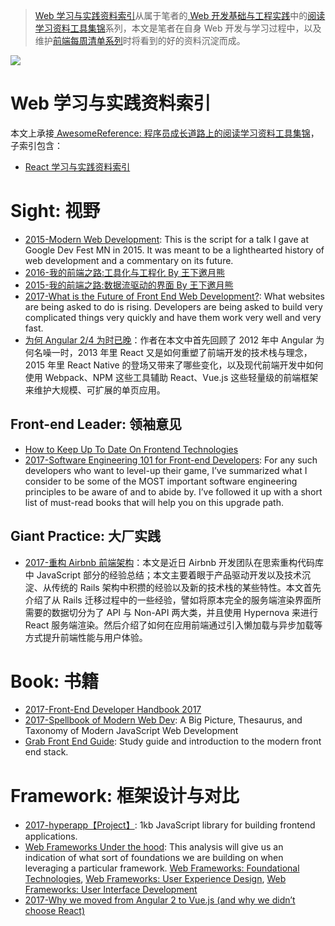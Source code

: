 
> [Web 学习与实践资料索引](https://parg.co/b4T)从属于笔者的[ Web 开发基础与工程实践](https://parg.co/bMe)中的[阅读学习资料工具集锦](https://parg.co/b4T)系列，本文是笔者在自身 Web 开发与学习过程中，以及维护[前端每周清单系列](https://parg.co/bh1)时将看到的好的资料沉淀而成。


![](http://7xi5sw.com1.z0.glb.clouddn.com/1-gcVLvWktBPvc3rgp5fLvBA.jpeg)


# Web 学习与实践资料索引

本文上承接[ AwesomeReference: 程序员成长道路上的阅读学习资料工具集锦](https://parg.co/b4z)，子索引包含：
- [React 学习与实践资料索引](https://parg.co/bM1)


# Sight: 视野

- [2015-Modern Web Development](http://6me.us/nS16): This is the script for a talk I gave at Google Dev Fest MN in 2015. It was meant to be a lighthearted history of web development and a commentary on its future.
- [2016-我的前端之路:工具化与工程化 By 王下邀月熊](https://zhuanlan.zhihu.com/p/24575395)
- [2015-我的前端之路:数据流驱动的界面 By 王下邀月熊](https://segmentfault.com/a/1190000004292245)
- [2017-What is the Future of Front End Web Development?](https://parg.co/bJr): What websites are being asked to do is rising. Developers are being asked to build very complicated things very quickly and have them work very well and very fast.
- [为何 Angular 2/4 为时已晚](https://parg.co/bXn)：作者在本文中首先回顾了 2012 年中 Angular 为何名噪一时，2013 年里 React 又是如何重塑了前端开发的技术栈与理念，2015 年里 React Native 的登场又带来了哪些变化，以及现代前端开发中如何使用 Webpack、NPM 这些工具辅助 React、Vue.js 这些轻量级的前端框架来维护大规模、可扩展的单页应用。

## Front-end Leader: 领袖意见

- [How to Keep Up To Date On Frontend Technologies](https://uptodate.frontendrescue.org/)
- [2017-Software Engineering 101 for Front-end Developers](https://parg.co/byf): For any such developers who want to level-up their game, I’ve summarized what I consider to be some of the MOST important software engineering principles to be aware of and to abide by. I’ve followed it up with a short list of must-read books that will help you on this upgrade path.

## Giant Practice: 大厂实践

- [2017-重构 Airbnb 前端架构](https://parg.co/bkA)：本文是近日 Airbnb 开发团队在思索重构代码库中 JavaScript 部分的经验总结；本文主要着眼于产品驱动开发以及技术沉淀、从传统的 Rails 架构中积攒的经验以及新的技术栈的某些特性。本文首先介绍了从 Rails 迁移过程中的一些经验，譬如将原本完全的服务端渲染界面所需要的数据切分为了 API 与 Non-API 两大类，并且使用 Hypernova 来进行 React 服务端渲染。然后介绍了如何在应用前端通过引入懒加载与异步加载等方式提升前端性能与用户体验。


# Book: 书籍

- [2017-Front-End Developer Handbook 2017](https://www.gitbook.com/book/frontendmasters/front-end-handbook-2017/details)
- [2017-Spellbook of Modern Web Dev](https://parg.co/bv9): A Big Picture, Thesaurus, and Taxonomy of Modern JavaScript Web Development 
- [Grab Front End Guide](https://github.com/grab/front-end-guide): Study guide and introduction to the modern front end stack. 



# Framework: 框架设计与对比
- [2017-hyperapp【Project】](https://github.com/hyperapp/hyperapp): 1kb JavaScript library for building frontend applications.
- [Web Frameworks Under the hood](https://parg.co/b1h): This analysis will give us an indication of what sort of foundations we are building on when leveraging a particular framework. [Web Frameworks: Foundational Technologies](https://parg.co/b14), [Web Frameworks: User Experience Design](https://www.sitepen.com/blog/2017/06/27/web-frameworks-user-experience-design/), [Web Frameworks: User Interface Development](https://parg.co/b1R)
- [2017-Why we moved from Angular 2 to Vue.js (and why we didn’t choose React)](https://parg.co/bxB)
